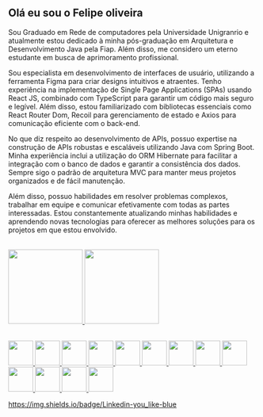   ## Olá eu sou o Felipe oliveira 



Sou Graduado em Rede de computadores pela Universidade Unigranrio e atualmente estou dedicado à minha pós-graduação em Arquitetura e Desenvolvimento Java pela Fiap. Além disso, me considero um eterno estudante em busca de aprimoramento profissional.

<p>
Sou especialista em desenvolvimento de interfaces de usuário, utilizando a ferramenta Figma para criar designs intuitivos e atraentes. Tenho experiência na implementação de Single Page Applications (SPAs) usando React JS, combinado com TypeScript para garantir um código mais seguro e legível. Além disso, estou familiarizado com bibliotecas essenciais como React Router Dom, Recoil para gerenciamento de estado e Axios para comunicação eficiente com o back-end.

No que diz respeito ao desenvolvimento de APIs, possuo expertise na construção de APIs robustas e escaláveis utilizando Java com Spring Boot. Minha experiência inclui a utilização do ORM Hibernate para facilitar a integração com o banco de dados e garantir a consistência dos dados. Sempre sigo o padrão de arquitetura MVC para manter meus projetos organizados e de fácil manutenção.

Além disso, possuo habilidades em resolver problemas complexos, trabalhar em equipe e comunicar efetivamente com todas as partes interessadas. Estou constantemente atualizando minhas habilidades e aprendendo novas tecnologias para oferecer as melhores soluções para os projetos em que estou envolvido.
</p>
<br>
  
  <div align="left">
  <a href="https://www.linkedin.com/in/felipeadmy/">
  <img height="150em" src="https://github-readme-stats.vercel.app/api?username=felipewiiu&show_icons=true&theme=dracula&include_all_commits=true&count_private=true"/>
  <img height="150em" src="https://github-readme-stats.vercel.app/api/top-langs/?username=felipewiiu&layout=compact&langs_count=7&theme=dracula"/>
  </div>
  <br>
  

    
   <p align="left">
  <img src="https://user-images.githubusercontent.com/25181517/192158954-f88b5814-d510-4564-b285-dff7d6400dad.png" width='50px'/>
  <img src="https://user-images.githubusercontent.com/25181517/183898674-75a4a1b1-f960-4ea9-abcb-637170a00a75.png" width='50px'/>
  <img src="https://user-images.githubusercontent.com/25181517/192158956-48192682-23d5-4bfc-9dfb-6511ade346bc.png" width='50px'/>
  <img src="https://user-images.githubusercontent.com/25181517/117447155-6a868a00-af3d-11eb-9cfe-245df15c9f3f.png" width='50px'/>
  <img src="https://user-images.githubusercontent.com/25181517/183897015-94a058a6-b86e-4e42-a37f-bf92061753e5.png" width='50px'/>
  <img src="https://user-images.githubusercontent.com/25181517/183890598-19a0ac2d-e88a-4005-a8df-1ee36782fde1.png" width='50px'/>
  <img src="https://user-images.githubusercontent.com/25181517/121401671-49102800-c959-11eb-9f6f-74d49a5e1774.png" width='50px'/>
  <img src="https://user-images.githubusercontent.com/25181517/183568594-85e280a7-0d7e-4d1a-9028-c8c2209e073c.png" width='50px'/>
  <img src="https://user-images.githubusercontent.com/25181517/183859966-a3462d8d-1bc7-4880-b353-e2cbed900ed6.png" width='50px'/>
  <img src="https://icongr.am/devicon/docker-original.svg?size=128&color=currentColor" width='50px'/>
  <img src="https://icongr.am/devicon/java-original.svg?size=128&color=currentColor" width="50px">
  <img src="https://icongr.am/devicon/postgresql-original-wordmark.svg?size=128&color=currentColor" width="50px">
  <img src="https://icongr.am/devicon/mongodb-original.svg?size=128&color=currentColor" width="50px">
    
</p>

https://img.shields.io/badge/Linkedin-you_like-blue
  
  
